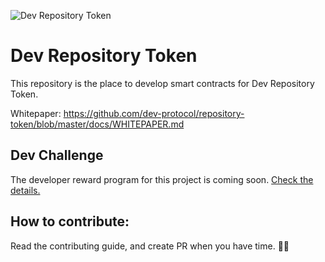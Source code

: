 ![Dev Repository Token](https://raw.githubusercontent.com/dev-protocol/repository-token/master/public/asset/logo.png)

# Dev Repository Token

This repository is the place to develop smart contracts for Dev Repository Token.

Whitepaper: https://github.com/dev-protocol/repository-token/blob/master/docs/WHITEPAPER.md

## Dev Challenge

The developer reward program for this project is coming soon. [Check the details.](https://github.com/dev-protocol/repository-token/blob/master/DEV_CHALLENGE.md)

## How to contribute:

Read the contributing guide, and create PR when you have time. 🧚✨

